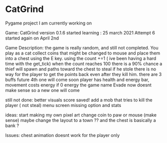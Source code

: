 # CatGrind
Pygame project I am currently working on 


Game: CatGrind
version 0.1.6
started learning : 25 march 2021
Attempt 6 started again on April 2nd


Game Description:
the game is really random, and still not completed.
You play as a cat collect coins that might be changed to mouse and place them into a chest using the E key.
using the count +=1 ( ive been having a hard time with the get_tick) when the count reaches 100 there is a
90% chance a thief will spawn and paths toward the chest to steal if he stole there is no way for the player
to get the points back even after they kill him.
there are 3 buffs future 4th one will come soon
player has health and energy bar, movement costs energy if 0 energy
the game name Evade now doesnt make sense so a new one will come

still not done:
better visuals
score saved!
add a mob that tries to kill the player ( not steal)
menu screen missing option and stats

ideas:
start making my own pixel art
change coin to paw or mouse (make sense)
maybe change the layout to a town ?? and the chest is basically a bank ?


Issues:
chest animation doesnt work for the player only

